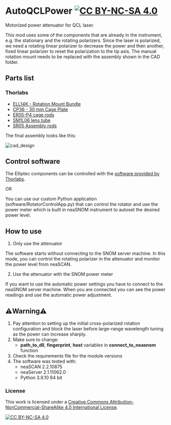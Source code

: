 # AutoQCLPower   [![CC BY-NC-SA 4.0][cc-by-nc-sa-shield]][cc-by-nc-sa]
Motorized power attenuator for QCL laser.

This mod uses some of the components that are already in the instrument, e.g. the stationary and the rotating polarizers. Since the laser is polarized, we need a rotating linear polarizer to decrease the power and then another, fixed linear polarizer to reset the polarization to the tip axis. The manual rotation mount needs to be replaced with the assembly shown in the CAD folder.

## Parts list

### Thorlabs

- [ELL14K - Rotation Mount Bundle](https://www.thorlabs.com/thorproduct.cfm?partnumber=ELL14K)
- [CP36 - 30 mm Cage Plate](https://www.thorlabs.com/thorproduct.cfm?partnumber=CP36)
- [ER05-P4 cage rods](https://www.thorlabs.com/thorproduct.cfm?partnumber=ER05-P4)
- [SM1L06 lens tube](https://www.thorlabs.com/thorproduct.cfm?partnumber=SM1L05)
- [SR05 Assembly rods](https://www.thorlabs.com/thorproduct.cfm?partnumber=SR05-P4)

The final assembly looks like this:

![cad_design](/images/fullassembly.png)

## Control software

The Elliptec components can be controlled with the [software provided by Thorlabs](https://www.thorlabs.com/software_pages/ViewSoftwarePage.cfm?Code=ELL).

OR

You can use our custom Python application (software/RotatorControlApp.py) that can control the rotator and use the power meter which is built in neaSNOM instrument to autoset the desired power level.

## How to use

1. Only use the attenuator

The software starts without connecting to the SNOM server machine. In this mode, you can control the rotating polarizer in the attenuator and monitor the power level from neaSCAN.

2. Use the attenuator with the SNOM power meter

If you want to use the automatic power settings you have to connect to the neaSNOM server machine. When you are connected you can see the power readings and use the automatic power adjustment.
## ⚠️Warning⚠️

1. Pay attention to setting up the initial cross-polarized rotation configuration and block the laser before large-range wavelength tuning as the power can increase sharply.
2. Make sure to change:
   - **path_to_dll**, **fingerprint**, **host** variables in **connect_to_neasnom** function
3. Check the requirements file for the module versions
4. The software was tested with:
   - neaSCAN 2.2.10875
   - neaServer 2.1.11062.0
   - Python 3.9.10 64 bit

### License

This work is licensed under a
[Creative Commons Attribution-NonCommercial-ShareAlike 4.0 International License][cc-by-nc-sa].

[![CC BY-NC-SA 4.0][cc-by-nc-sa-image]][cc-by-nc-sa]

[cc-by-nc-sa]: http://creativecommons.org/licenses/by-nc-sa/4.0/
[cc-by-nc-sa-image]: https://licensebuttons.net/l/by-nc-sa/4.0/88x31.png
[cc-by-nc-sa-shield]: https://img.shields.io/badge/License-CC%20BY--NC--SA%204.0-lightgrey.svg
